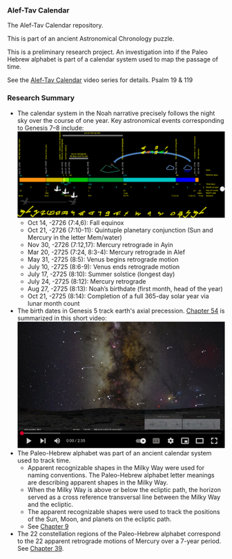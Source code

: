 ### Alef-Tav Calendar
The Alef-Tav Calendar repository.

This is part of an ancient Astronomical Chronology puzzle.

This is a preliminary research project.  An investigation into if the Paleo Hebrew alphabet is part of a calendar system used to map the passage of time.

See the [Alef-Tav Calendar](https://www.youtube.com/playlist?list=PLbRaSh0207d5oxxRnekgN2GdKQNFtZT2z) video series for details. Psalm 19 & 119


### Research Summary

* The calendar system in the Noah narrative precisely follows the night sky over the course of one year.  Key astronomical events corresponding to Genesis 7–8 include:
![Noah calendar](https://raw.githubusercontent.com/alef-tav-calendar/alef-tav-calendar/refs/heads/main/documents/noah_timeline_reversed_2024_04_17.png)
  - Oct 14, -2726 (7:4,6): Fall equinox
  - Oct 21, -2726 (7:10-11): Quintuple planetary conjunction (Sun and Mercury in the letter Mem/water)
  - Nov 30, -2726 (7:12,17): Mercury retrograde in Ayin
  - Mar 20, -2725 (7:24, 8:3-4): Mercury retrograde in Alef
  - May 31, -2725 (8:5): Venus begins retrograde motion
  - July 10, -2725 (8:6-9): Venus ends retrograde motion
  - July 17, -2725 (8:10): Summer solstice (longest day)
  - July 24, -2725 (8:12): Mercury retrograde
  - Aug 27, -2725 (8:13): Noah’s birthdate (first month, head of the year)
  - Oct 21, -2725 (8:14): Completion of a full 365-day solar year via lunar month count
* The birth dates in Genesis 5 track earth's axial precession. [Chapter 54](https://www.youtube.com/watch?v=v72Zm76FQBY) is summarized in this short video:
[![Genesis 5 - Axial Precession](https://raw.githubusercontent.com/alef-tav-calendar/alef-tav-calendar/refs/heads/main/documents/gen_5_youtube_thumbnail.jpg)](https://youtu.be/fzdNpwn5kTc)
* The Paleo-Hebrew alphabet was part of an ancient calendar system used to track time.
  - Apparent recognizable shapes in the Milky Way were used for naming conventions. The Paleo-Hebrew alphabet letter meanings are describing apparent shapes in the Milky Way.
  - When the Milky Way is above or below the ecliptic path, the horizon served as a cross reference transversal line between the Milky Way and the ecliptic.  
  - The apparent recognizable shapes were used to track the positions of the Sun, Moon, and planets on the ecliptic path.
  - See [Chapter 9](https://www.youtube.com/watch?v=x8pbYoZQ3v0) 
* The 22 constellation regions of the Paleo-Hebrew alphabet correspond to the 22 apparent retrograde motions of Mercury over a 7-year period. See [Chapter 39](https://www.youtube.com/watch?v=dWHMoqggJig).
